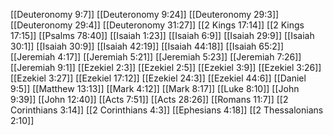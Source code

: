 [[Deuteronomy 9:7]]
[[Deuteronomy 9:24]]
[[Deuteronomy 29:3]]
[[Deuteronomy 29:4]]
[[Deuteronomy 31:27]]
[[2 Kings 17:14]]
[[2 Kings 17:15]]
[[Psalms 78:40]]
[[Isaiah 1:23]]
[[Isaiah 6:9]]
[[Isaiah 29:9]]
[[Isaiah 30:1]]
[[Isaiah 30:9]]
[[Isaiah 42:19]]
[[Isaiah 44:18]]
[[Isaiah 65:2]]
[[Jeremiah 4:17]]
[[Jeremiah 5:21]]
[[Jeremiah 5:23]]
[[Jeremiah 7:26]]
[[Jeremiah 9:1]]
[[Ezekiel 2:3]]
[[Ezekiel 2:5]]
[[Ezekiel 3:9]]
[[Ezekiel 3:26]]
[[Ezekiel 3:27]]
[[Ezekiel 17:12]]
[[Ezekiel 24:3]]
[[Ezekiel 44:6]]
[[Daniel 9:5]]
[[Matthew 13:13]]
[[Mark 4:12]]
[[Mark 8:17]]
[[Luke 8:10]]
[[John 9:39]]
[[John 12:40]]
[[Acts 7:51]]
[[Acts 28:26]]
[[Romans 11:7]]
[[2 Corinthians 3:14]]
[[2 Corinthians 4:3]]
[[Ephesians 4:18]]
[[2 Thessalonians 2:10]]
